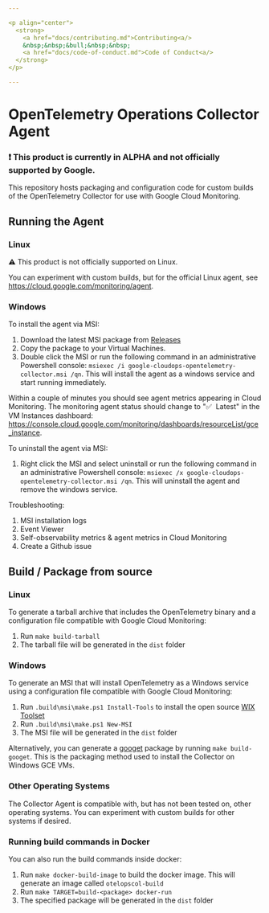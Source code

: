 ```yaml
---

<p align="center">
  <strong>
    <a href="docs/contributing.md">Contributing<a/>
    &nbsp;&nbsp;&bull;&nbsp;&nbsp;
    <a href="docs/code-of-conduct.md">Code of Conduct<a/>
  </strong>
</p>

---
```


# OpenTelemetry Operations Collector Agent

### :exclamation: This product is currently in ALPHA and not officially supported by Google.

This repository hosts packaging and configuration code for custom builds of the OpenTelemetry Collector for use with Google Cloud Monitoring.

## Running the Agent

### Linux

:warning: This product is not officially supported on Linux.

You can experiment with custom builds, but for the official Linux agent, see https://cloud.google.com/monitoring/agent.

### Windows

To install the agent via MSI:

1. Download the latest MSI package from [Releases](https://github.com/GoogleCloudPlatform/opentelemetry-operations-collector/releases)
2. Copy the package to your Virtual Machines.
3. Double click the MSI or run the following command in an administrative Powershell console: `msiexec /i google-cloudops-opentelemetry-collector.msi /qn`. This will install the agent as a windows service and start running immediately.

Within a couple of minutes you should see agent metrics appearing in Cloud Monitoring. The monitoring agent status should change to ":white_check_mark:&nbsp;&nbsp;Latest" in the VM Instances dashboard: https://console.cloud.google.com/monitoring/dashboards/resourceList/gce_instance.

To uninstall the agent via MSI:

1. Right click the MSI and select uninstall or run the following command in an administrative Powershell console: `msiexec /x google-cloudops-opentelemetry-collector.msi /qn`. This will uninstall the agent and remove the windows service.

Troubleshooting:

1. MSI installation logs
2. Event Viewer
3. Self-observability metrics & agent metrics in Cloud Monitoring
4. Create a Github issue

## Build / Package from source

### Linux

To generate a tarball archive that includes the OpenTelemetry binary and a configuration file compatible with Google Cloud Monitoring:

1. Run `make build-tarball`
2. The tarball file will be generated in the `dist` folder

### Windows

To generate an MSI that will install OpenTelemetry as a Windows service using a configuration file compatible with Google Cloud Monitoring:

1. Run `.build\msi\make.ps1 Install-Tools` to install the open source [WIX Toolset](https://wixtoolset.org)
2. Run `.build\msi\make.ps1 New-MSI`
3. The MSI file will be generated in the `dist` folder

Alternatively, you can generate a [googet](https://github.com/google/googet) package by running `make build-googet`. This is the packaging method used to install the Collector on Windows GCE VMs.

### Other Operating Systems

The Collector Agent is compatible with, but has not been tested on, other operating systems. You can experiment with custom builds for other systems if desired.

### Running build commands in Docker

You can also run the build commands inside docker:

1. Run `make docker-build-image` to build the docker image. This will generate an image called `otelopscol-build`
2. Run `make TARGET=build-<package> docker-run`
3. The specified package will be generated in the `dist` folder

